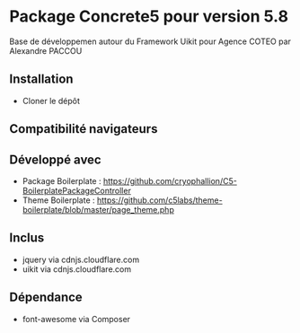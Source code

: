 Package Concrete5 pour version 5.8
=============
Base de développemen autour du Framework Uikit pour Agence COTEO par Alexandre PACCOU

Installation
------------
* Cloner le dépôt

Compatibilité navigateurs
-------------------------

Développé avec
--------------
* Package Boilerplate : https://github.com/cryophallion/C5-BoilerplatePackageController
* Theme Boilerplate : https://github.com/c5labs/theme-boilerplate/blob/master/page_theme.php

Inclus
------
* jquery via cdnjs.cloudflare.com
* uikit via cdnjs.cloudflare.com

Dépendance
----------
* font-awesome via Composer
